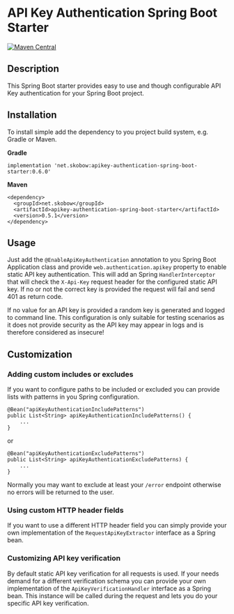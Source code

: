 # API Key Authentication Spring Boot Starter

[![Maven Central](https://maven-badges.herokuapp.com/maven-central/net.skobow/apikey-authentication-spring-boot-starter/badge.svg?style=flat)](https://maven-badges.herokuapp.com/maven-central/net.skobow/apikey-authentication-spring-boot-starter)

## Description

This Spring Boot starter provides easy to use and though configurable API Key authentication for your Spring Boot project. 

## Installation

To install simple add the dependency to you project build system, e.g. Gradle or Maven.

**Gradle**

    implementation 'net.skobow:apikey-authentication-spring-boot-starter:0.6.0'
    
 **Maven**
 
    <dependency>
      <groupId>net.skobow</groupId>
      <artifactId>apikey-authentication-spring-boot-starter</artifactId>
      <version>0.5.1</version>
    </dependency>
    
 ## Usage
 
 Just add the `@EnableApiKeyAuthentication` annotation to you Spring Boot Application class and provide `web.authentication.apikey` property to enable static API key authentication. This will add an Spring `HandlerInterceptor` that will check the `X-Api-Key` request header for the configured static API key.
 If no or not the correct key is provided the request will fail and send 401 as return code.
 
 If no value for an API key is provided a random key is generated and logged to command line. This configuration is only suitable for testing scenarios as it does not provide security as the API key may appear in logs and is therefore considered as insecure!
 
 ## Customization
 
 ### Adding custom includes or excludes
 
 If you want to configure paths to be included or excluded you can provide lists with patterns in you Spring configuration.
 
    @Bean("apiKeyAuthenticationIncludePatterns") 
    public List<String> apiKeyAuthenticationIncludePatterns() {
        ...
    }
    
 or 
 
    @Bean("apiKeyAuthenticationExcludePatterns")
    public List<String> apiKeyAuthenticationExcludePatterns) {
        ...
    }
    
 Normally you may want to exclude at least your `/error` endpoint otherwise no errors will be returned to the user.
 
 ### Using custom HTTP header fields
 
 If you want to use a different HTTP header field you can simply provide your own implementation of the `RequestApiKeyExtractor` interface as a Spring bean.
 
 ### Customizing API key verification
 
 By default static API key verification for all requests is used. If your needs demand for a different verification schema you can provide your own implementation of the `ApiKeyVerificationHandler` interface as a Spring bean. This instance will be called during the request and lets you do your specific API key verification.
 
